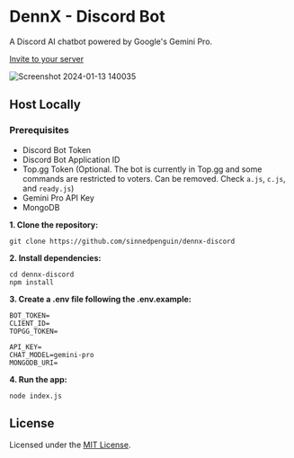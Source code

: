 # DennX - Discord Bot

A Discord AI chatbot powered by Google's Gemini Pro.

[Invite to your server](https://discord.com/oauth2/authorize?client_id=1175486521659363328&permissions=3072&scope=bot%20applications.commands)

![Screenshot 2024-01-13 140035](https://github.com/sinnedpenguin/dennx-discord/assets/133164950/af81241a-2a82-4a5c-9e78-1653c4137e73)

## Host Locally
### Prerequisites

- Discord Bot Token
- Discord Bot Application ID
- Top.gg Token (Optional. The bot is currently in Top.gg and some commands are restricted to voters. Can be removed. Check `a.js`, `c.js`, and `ready.js`)
- Gemini Pro API Key
- MongoDB

**1. Clone the repository:**
```shell
git clone https://github.com/sinnedpenguin/dennx-discord
```

**2. Install dependencies:**
```shell
cd dennx-discord
npm install
```

**3. Create a .env file following the .env.example:**
```shell
BOT_TOKEN=
CLIENT_ID=
TOPGG_TOKEN=

API_KEY=
CHAT_MODEL=gemini-pro
MONGODB_URI=
```

**4. Run the app:**
```shell
node index.js
```

## License

Licensed under the [MIT License](LICENSE).
